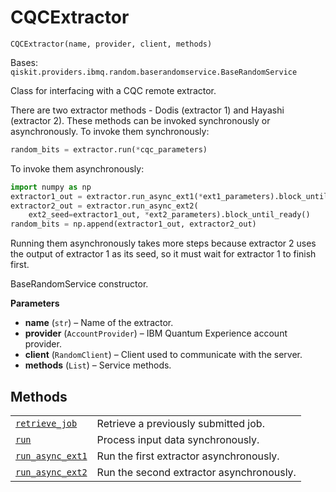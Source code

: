 # CQCExtractor

<span id="undefined" />

`CQCExtractor(name, provider, client, methods)`

Bases: `qiskit.providers.ibmq.random.baserandomservice.BaseRandomService`

Class for interfacing with a CQC remote extractor.

There are two extractor methods - Dodis (extractor 1) and Hayashi (extractor 2). These methods can be invoked synchronously or asynchronously. To invoke them synchronously:

```python
random_bits = extractor.run(*cqc_parameters)
```

To invoke them asynchronously:

```python
import numpy as np
extractor1_out = extractor.run_async_ext1(*ext1_parameters).block_until_ready()
extractor2_out = extractor.run_async_ext2(
    ext2_seed=extractor1_out, *ext2_parameters).block_until_ready()
random_bits = np.append(extractor1_out, extractor2_out)
```

Running them asynchronously takes more steps because extractor 2 uses the output of extractor 1 as its seed, so it must wait for extractor 1 to finish first.

BaseRandomService constructor.

**Parameters**

*   **name** (`str`) – Name of the extractor.
*   **provider** (`AccountProvider`) – IBM Quantum Experience account provider.
*   **client** (`RandomClient`) – Client used to communicate with the server.
*   **methods** (`List`) – Service methods.

## Methods

|                                                                                                                                                                                                  |                                          |
| ------------------------------------------------------------------------------------------------------------------------------------------------------------------------------------------------ | ---------------------------------------- |
| [`retrieve_job`](qiskit.providers.ibmq.random.CQCExtractor.retrieve_job#qiskit.providers.ibmq.random.CQCExtractor.retrieve_job "qiskit.providers.ibmq.random.CQCExtractor.retrieve_job")         | Retrieve a previously submitted job.     |
| [`run`](qiskit.providers.ibmq.random.CQCExtractor.run#qiskit.providers.ibmq.random.CQCExtractor.run "qiskit.providers.ibmq.random.CQCExtractor.run")                                             | Process input data synchronously.        |
| [`run_async_ext1`](qiskit.providers.ibmq.random.CQCExtractor.run_async_ext1#qiskit.providers.ibmq.random.CQCExtractor.run_async_ext1 "qiskit.providers.ibmq.random.CQCExtractor.run_async_ext1") | Run the first extractor asynchronously.  |
| [`run_async_ext2`](qiskit.providers.ibmq.random.CQCExtractor.run_async_ext2#qiskit.providers.ibmq.random.CQCExtractor.run_async_ext2 "qiskit.providers.ibmq.random.CQCExtractor.run_async_ext2") | Run the second extractor asynchronously. |
